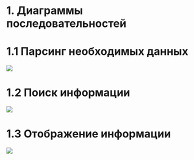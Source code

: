 # 1. Диаграммы последовательностей
# 1.1 Парсинг необходимых данных

![](https://github.com/VadimTagiev750504/BuildComponentShop/blob/master/Diagrams/Sequence/Parsing_info.png)
# 1.2 Поиск информации

![](https://github.com/VadimTagiev750504/BuildComponentShop/blob/master/Diagrams/Sequence/Search.png)
# 1.3 Отображение информации

![](https://github.com/VadimTagiev750504/BuildComponentShop/blob/master/Diagrams/Sequence/View.png)
